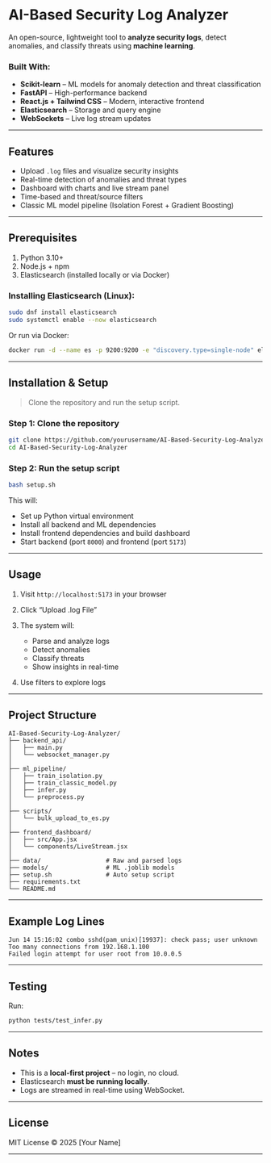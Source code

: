
# AI-Based Security Log Analyzer

An open-source, lightweight tool to **analyze security logs**, detect anomalies, and classify threats using **machine learning**.

### Built With:

- **Scikit-learn** – ML models for anomaly detection and threat classification  
- **FastAPI** – High-performance backend  
- **React.js + Tailwind CSS** – Modern, interactive frontend  
- **Elasticsearch** – Storage and query engine  
- **WebSockets** – Live log stream updates  

---

## Features

- Upload `.log` files and visualize security insights  
- Real-time detection of anomalies and threat types  
- Dashboard with charts and live stream panel  
- Time-based and threat/source filters  
- Classic ML model pipeline (Isolation Forest + Gradient Boosting)

---

## Prerequisites

1. Python 3.10+  
2. Node.js + npm  
3. Elasticsearch (installed locally or via Docker)

### Installing Elasticsearch (Linux):

```bash
sudo dnf install elasticsearch
sudo systemctl enable --now elasticsearch
````

Or run via Docker:

```bash
docker run -d --name es -p 9200:9200 -e "discovery.type=single-node" elasticsearch:8.7.0
```

---

## Installation & Setup

> Clone the repository and run the setup script.

### Step 1: Clone the repository

```bash
git clone https://github.com/yourusername/AI-Based-Security-Log-Analyzer.git
cd AI-Based-Security-Log-Analyzer
```

### Step 2: Run the setup script

```bash
bash setup.sh
```

This will:

* Set up Python virtual environment
* Install all backend and ML dependencies
* Install frontend dependencies and build dashboard
* Start backend (port `8000`) and frontend (port `5173`)

---

## Usage

1. Visit `http://localhost:5173` in your browser
2. Click “Upload .log File”
3. The system will:

   * Parse and analyze logs
   * Detect anomalies
   * Classify threats
   * Show insights in real-time
4. Use filters to explore logs

---

## Project Structure

```
AI-Based-Security-Log-Analyzer/
├── backend_api/
│   ├── main.py
│   └── websocket_manager.py
│
├── ml_pipeline/
│   ├── train_isolation.py
│   ├── train_classic_model.py
│   ├── infer.py
│   └── preprocess.py
│
├── scripts/
│   └── bulk_upload_to_es.py
│
├── frontend_dashboard/
│   ├── src/App.jsx
│   └── components/LiveStream.jsx
│
├── data/                  # Raw and parsed logs
├── models/                # ML .joblib models
├── setup.sh               # Auto setup script
├── requirements.txt
└── README.md
```

---

## Example Log Lines

```
Jun 14 15:16:02 combo sshd(pam_unix)[19937]: check pass; user unknown  
Too many connections from 192.168.1.100  
Failed login attempt for user root from 10.0.0.5  
```

---

## Testing

Run:

```bash
python tests/test_infer.py
```

---

## Notes

* This is a **local-first project** – no login, no cloud.
* Elasticsearch **must be running locally**.
* Logs are streamed in real-time using WebSocket.

---

## License

MIT License © 2025 \[Your Name]

---
